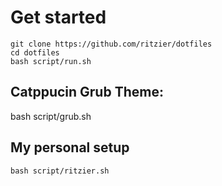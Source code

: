 # Get started

```
git clone https://github.com/ritzier/dotfiles
cd dotfiles
bash script/run.sh
```

## Catppucin Grub Theme:

bash script/grub.sh

## My personal setup

```
bash script/ritzier.sh
```
